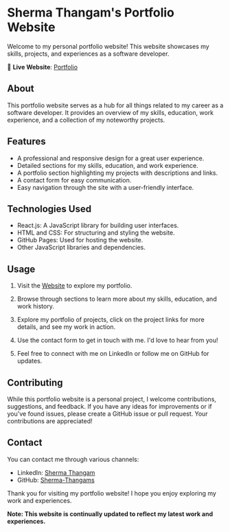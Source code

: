 # Sherma Thangam's Portfolio Website

Welcome to my personal portfolio website! This website showcases my skills, projects, and experiences as a software developer.

🚀 **Live Website**: [Portfolio](https://sherma-thangams.github.io/React_Portfolio/)

## About

This portfolio website serves as a hub for all things related to my career as a software developer. It provides an overview of my skills, education, work experience, and a collection of my noteworthy projects.

## Features

- A professional and responsive design for a great user experience.
- Detailed sections for my skills, education, and work experience.
- A portfolio section highlighting my projects with descriptions and links.
- A contact form for easy communication.
- Easy navigation through the site with a user-friendly interface.

## Technologies Used

- React.js: A JavaScript library for building user interfaces.
- HTML and CSS: For structuring and styling the website.
- GitHub Pages: Used for hosting the website.
- Other JavaScript libraries and dependencies.

## Usage

1. Visit the [Website](https://sherma-thangams.github.io/React_Portfolio/) to explore my portfolio.

2. Browse through sections to learn more about my skills, education, and work history.

3. Explore my portfolio of projects, click on the project links for more details, and see my work in action.

4. Use the contact form to get in touch with me. I'd love to hear from you!

5. Feel free to connect with me on LinkedIn or follow me on GitHub for updates.

## Contributing

While this portfolio website is a personal project, I welcome contributions, suggestions, and feedback. If you have any ideas for improvements or if you've found issues, please create a GitHub issue or pull request. Your contributions are appreciated!

## Contact

You can contact me through various channels:

- LinkedIn: [Sherma Thangam](https://www.linkedin.com/in/sherma-thangam-s-a9815825a/)
- GitHub: [Sherma-Thangams](https://github.com/sherma-thangams)

Thank you for visiting my portfolio website! I hope you enjoy exploring my work and experiences.

**Note: This website is continually updated to reflect my latest work and experiences.**
